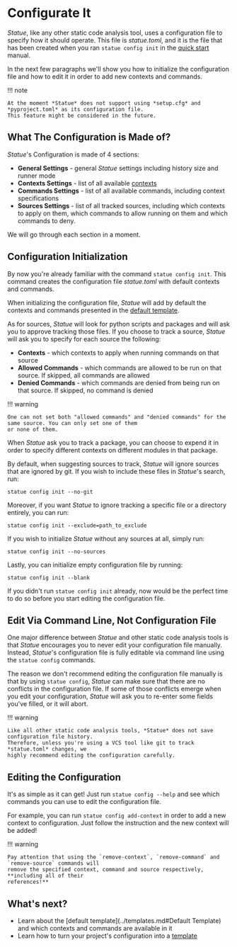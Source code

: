 # Configurate It

*Statue*, like any other static code analysis tool, uses a configuration file to specify how it should operate.
This file is *statue.toml*, and it is the file that has been created when you ran `statue config init`
in the [quick start](quick_start.md) manual.

In the next few paragraphs we'll show you how to initialize the configuration file and how to edit it in order to add
new contexts and commands.

!!! note

    At the moment *Statue* does not support using *setup.cfg* and *pyproject.toml* as its configuration file.
    This feature might be considered in the future.

## What The Configuration is Made of?

*Statue*'s Configuration is made of 4 sections:

- **General Settings** - general *Statue* settings including history size and runner mode
- **Contexts Settings** - list of all available [contexts](contexts.md)
- **Commands Settings** - list of all available commands, including context specifications
- **Sources Settings** - list of all tracked sources, including which contexts to apply on them, which commands
to allow running on them and which commands to deny.

We will go through each section in a moment.

## Configuration Initialization

By now you're already familiar with the command `statue config init`. This command creates the configuration file
*statue.toml* with default contexts and commands.

When initializing the configuration file, *Statue* will add by default the contexts and commands presented in the
[default template](../templates.md).

As for sources, *Statue* will look for python scripts and packages and will ask you to approve tracking those
files. If you choose to track a source, *Statue* will ask you to specify for each source the following:

* **Contexts** - which contexts to apply when running commands on that source
* **Allowed Commands** - which commands are allowed to be run on that source. If skipped, all commands are allowed
* **Denied Commands** - which commands are denied from being run on that source. If skipped, no command is denied

!!! warning

    One can not set both "allowed commands" and "denied commands" for the same source. You can only set one of them
    or none of them.

When *Statue* ask you to track a package, you can choose to expend it in order to specify different contexts on
different modules in that package.

By default, when suggesting sources to track, *Statue* will ignore sources that are ignored by git. If you wish to
include these files in *Statue*'s search, run:

    statue config init --no-git

Moreover, if you want *Statue* to ignore tracking a specific file or a directory entirely, you can run:

    statue config init --exclude=path_to_exclude

If you wish to initialize *Statue* without any sources at all, simply run:

    statue config init --no-sources

Lastly, you can initialize empty configuration file by running:

    statue config init --blank

If you didn't run `statue config init` already, now would be the perfect time to do so before
you start editing the configuration file.


## Edit Via Command Line, Not Configuration File

One major difference between *Statue* and other static code analysis tools is that *Statue*
encourages you to never edit your configuration file manually. Instead, *Statue*'s
configuration file is fully editable via command line using the `statue config` commands.

The reason we don't recommend editing the configuration file manually is that by using
`statue config`, *Statue* can make sure that there are no conflicts in the configuration file.
If some of those conflicts emerge when you edit your configuration, *Statue* will ask you
to re-enter some fields you've filled, or it will abort.

!!! warning

    Like all other static code analysis tools, *Statue* does not save configuration file history.
    Therefore, unless you're using a VCS tool like git to track *statue.toml* changes, we
    highly recommend editing the configuration carefully.

## Editing the Configuration

It's as simple as it can get! Just run `statue config --help` and see which commands you
can use to edit the configuration file.

For example, you can run `statue config add-context` in order to add a new context to
configuration. Just follow the instruction and the new context will be added!

!!! warning

    Pay attention that using the `remove-context`, `remove-command` and `remove-source` commands will
    remove the specified context, command and source respectively, **including all of their
    references!**

## What's next?
- Learn about the [default template](../templates.md#Default Template) and which contexts and commands are
available in it
- Learn how to turn your project's configuration into a [template](../advanced/user_templates.md)